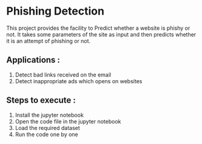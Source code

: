 # Phishing Detection

This project provides the facility to Predict whether a website is phishy or not. It takes some parameters of the site as input and then predicts whether it is an attempt of phishing or not.

## Applications : 
1. Detect bad links received on the email 
2. Detect inappropriate ads which opens on websites

## Steps to execute :
1. Install the jupyter notebook
2. Open the code file in the jupyter notebook
3. Load the required dataset
4. Run the code one by one

